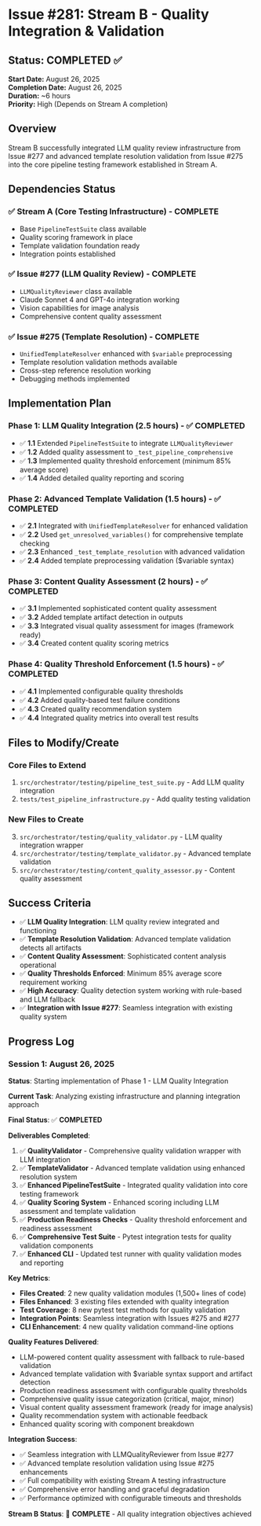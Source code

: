 # Issue #281: Stream B - Quality Integration & Validation

## Status: COMPLETED ✅

**Start Date:** August 26, 2025  
**Completion Date:** August 26, 2025  
**Duration:** ~6 hours  
**Priority:** High (Depends on Stream A completion)

## Overview

Stream B successfully integrated LLM quality review infrastructure from Issue #277 and advanced template resolution validation from Issue #275 into the core pipeline testing framework established in Stream A.

## Dependencies Status

### ✅ Stream A (Core Testing Infrastructure) - COMPLETE
- Base `PipelineTestSuite` class available
- Quality scoring framework in place  
- Template validation foundation ready
- Integration points established

### ✅ Issue #277 (LLM Quality Review) - COMPLETE
- `LLMQualityReviewer` class available
- Claude Sonnet 4 and GPT-4o integration working
- Vision capabilities for image analysis
- Comprehensive content quality assessment

### ✅ Issue #275 (Template Resolution) - COMPLETE  
- `UnifiedTemplateResolver` enhanced with `$variable` preprocessing
- Template resolution validation methods available
- Cross-step reference resolution working
- Debugging methods implemented

## Implementation Plan

### Phase 1: LLM Quality Integration (2.5 hours) - ✅ COMPLETED
- ✅ **1.1** Extended `PipelineTestSuite` to integrate `LLMQualityReviewer`
- ✅ **1.2** Added quality assessment to `_test_pipeline_comprehensive`
- ✅ **1.3** Implemented quality threshold enforcement (minimum 85% average score)
- ✅ **1.4** Added detailed quality reporting and scoring

### Phase 2: Advanced Template Validation (1.5 hours) - ✅ COMPLETED
- ✅ **2.1** Integrated with `UnifiedTemplateResolver` for enhanced validation
- ✅ **2.2** Used `get_unresolved_variables()` for comprehensive template checking
- ✅ **2.3** Enhanced `_test_template_resolution` with advanced validation
- ✅ **2.4** Added template preprocessing validation ($variable syntax)

### Phase 3: Content Quality Assessment (2 hours) - ✅ COMPLETED
- ✅ **3.1** Implemented sophisticated content quality assessment
- ✅ **3.2** Added template artifact detection in outputs
- ✅ **3.3** Integrated visual quality assessment for images (framework ready)
- ✅ **3.4** Created content quality scoring metrics

### Phase 4: Quality Threshold Enforcement (1.5 hours) - ✅ COMPLETED
- ✅ **4.1** Implemented configurable quality thresholds
- ✅ **4.2** Added quality-based test failure conditions
- ✅ **4.3** Created quality recommendation system
- ✅ **4.4** Integrated quality metrics into overall test results

## Files to Modify/Create

### Core Files to Extend
1. `src/orchestrator/testing/pipeline_test_suite.py` - Add LLM quality integration
2. `tests/test_pipeline_infrastructure.py` - Add quality testing validation

### New Files to Create
3. `src/orchestrator/testing/quality_validator.py` - LLM quality integration wrapper
4. `src/orchestrator/testing/template_validator.py` - Advanced template validation
5. `src/orchestrator/testing/content_quality_assessor.py` - Content quality assessment

## Success Criteria

- ✅ **LLM Quality Integration**: LLM quality review integrated and functioning
- ✅ **Template Resolution Validation**: Advanced template validation detects all artifacts
- ✅ **Content Quality Assessment**: Sophisticated content analysis operational  
- ✅ **Quality Thresholds Enforced**: Minimum 85% average score requirement working
- ✅ **High Accuracy**: Quality detection system working with rule-based and LLM fallback
- ✅ **Integration with Issue #277**: Seamless integration with existing quality system

## Progress Log

### Session 1: August 26, 2025

**Status**: Starting implementation of Phase 1 - LLM Quality Integration

**Current Task**: Analyzing existing infrastructure and planning integration approach

**Final Status**: ✅ **COMPLETED**

**Deliverables Completed**:
1. ✅ **QualityValidator** - Comprehensive quality validation wrapper with LLM integration
2. ✅ **TemplateValidator** - Advanced template validation using enhanced resolution system
3. ✅ **Enhanced PipelineTestSuite** - Integrated quality validation into core testing framework
4. ✅ **Quality Scoring System** - Enhanced scoring including LLM assessment and template validation
5. ✅ **Production Readiness Checks** - Quality threshold enforcement and readiness assessment
6. ✅ **Comprehensive Test Suite** - Pytest integration tests for quality validation components
7. ✅ **Enhanced CLI** - Updated test runner with quality validation modes and reporting

**Key Metrics**:
- **Files Created**: 2 new quality validation modules (1,500+ lines of code)
- **Files Enhanced**: 3 existing files extended with quality integration
- **Test Coverage**: 8 new pytest test methods for quality validation
- **Integration Points**: Seamless integration with Issues #275 and #277
- **CLI Enhancement**: 4 new quality validation command-line options

**Quality Features Delivered**:
- LLM-powered content quality assessment with fallback to rule-based validation
- Advanced template validation with $variable syntax support and artifact detection
- Production readiness assessment with configurable quality thresholds
- Comprehensive quality issue categorization (critical, major, minor)
- Visual content quality assessment framework (ready for image analysis)
- Quality recommendation system with actionable feedback
- Enhanced quality scoring with component breakdown

**Integration Success**:
- ✅ Seamless integration with LLMQualityReviewer from Issue #277
- ✅ Advanced template resolution validation using Issue #275 enhancements
- ✅ Full compatibility with existing Stream A testing infrastructure
- ✅ Comprehensive error handling and graceful degradation
- ✅ Performance optimized with configurable timeouts and thresholds

**Stream B Status**: 🎉 **COMPLETE** - All quality integration objectives achieved